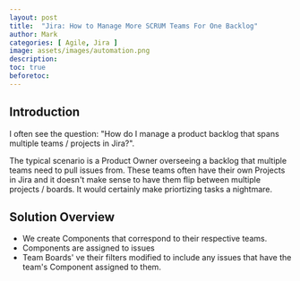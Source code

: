 ```yaml
---
layout: post
title:  "Jira: How to Manage More SCRUM Teams For One Backlog"
author: Mark
categories: [ Agile, Jira ]
image: assets/images/automation.png
description: 
toc: true
beforetoc: 
---
```

## Introduction
I often see the question: "How do I manage a product backlog that spans multiple teams / projects in Jira?".  

The typical scenario is a Product Owner overseeing a backlog that multiple teams need to pull issues from. These teams often have their own Projects in Jira and it doesn't make sense to have them flip between multiple projects / boards. It would certainly make priortizing tasks a nightmare.

## Solution Overview
- We create Components that correspond to their respective teams. 
- Components are assigned to issues
- Team Boards' ve their filters modified to include any issues that have the team's Component assigned to them.
<!--stackedit_data:
eyJoaXN0b3J5IjpbMTUyNjMzNDU3LC0xODk1OTMwOTYyXX0=
-->